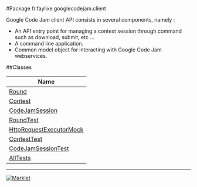 #Package fr.faylixe.googlecodejam.client


<p>Google Code Jam client API consists in several components, namely :</p>
 <ul>
 	<li>An API entry point for managing a contest session through command such as download, submit, etc ...</li>
  <li>A command line application.</li>
  <li>Common model object for interacting with Google Code Jam webservices.</li>
 </ul>

##Classes

| Name |
|  ---  |
| [Round](Round.md) |
| [Contest](Contest.md) |
| [CodeJamSession](CodeJamSession.md) |
| [RoundTest](RoundTest.md) |
| [HttpRequestExecutorMock](HttpRequestExecutorMock.md) |
| [ContestTest](ContestTest.md) |
| [CodeJamSessionTest](CodeJamSessionTest.md) |
| [AllTests](AllTests.md) |

---
[![Marklet](https://img.shields.io/badge/Generated%20by-Marklet-green.svg)](https://github.com/Faylixe/marklet)